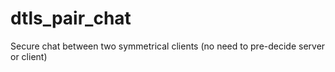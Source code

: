 # dtls_pair_chat
Secure chat between two symmetrical clients (no need to pre-decide server or client)
